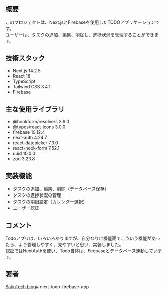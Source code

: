## 概要

このプロジェクトは、Next.jsとFirebaseを使用したTODOアプリケーションです。  
ユーザーは、タスクの追加、編集、削除し、進捗状況を管理することができます。

## 技術スタック

- Next.js 14.2.5
- React 18
- TypeScript
- Tailwind CSS 3.4.1
- Firebase

## 主な使用ライブラリ

- @hookform/resolvers 3.9.0
- @types/react-icons 3.0.0
- firebase 10.12.4
- next-auth 4.24.7
- react-datepicker 7.3.0
- react-hook-form 7.52.1
- uuid 10.0.0
- zod 3.23.8

## 実装機能

- タスクの追加、編集、削除（データベース保存）
- タスクの進捗状況の管理
- タスクの期限設定（カレンダー選択）
- ユーザー認証

## コメント

Todoアプリは、いろいろありますが、自分なりに機能面でこういう機能があったら、より管理しやすく、見やすいと思い、実装しました。  
認証ではNextAuthを使い、Todo自体は、Firebaseとデータベース連動しています。

## 著者

[SakuTech blog](https://github.com/n-sakuma39/)# next-todo-firebase-app
